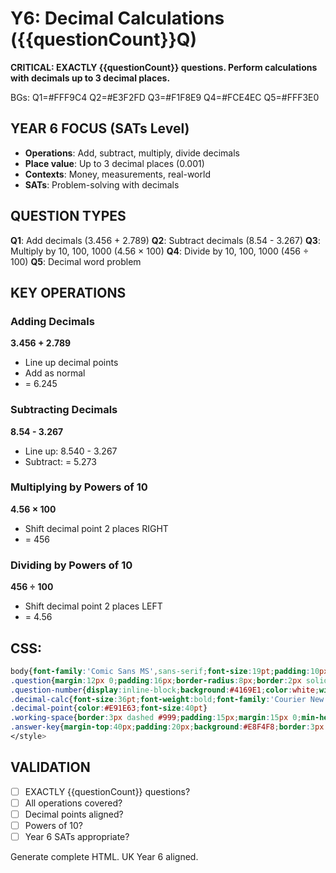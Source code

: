 # Y6: Decimal Calculations ({{questionCount}}Q)

**CRITICAL: EXACTLY {{questionCount}} questions. Perform calculations with decimals up to 3 decimal places.**

BGs: Q1=#FFF9C4 Q2=#E3F2FD Q3=#F1F8E9 Q4=#FCE4EC Q5=#FFF3E0

## YEAR 6 FOCUS (SATs Level)
- **Operations**: Add, subtract, multiply, divide decimals
- **Place value**: Up to 3 decimal places (0.001)
- **Contexts**: Money, measurements, real-world
- **SATs**: Problem-solving with decimals

## QUESTION TYPES
**Q1**: Add decimals (3.456 + 2.789)
**Q2**: Subtract decimals (8.54 - 3.267)
**Q3**: Multiply by 10, 100, 1000 (4.56 × 100)
**Q4**: Divide by 10, 100, 1000 (456 ÷ 100)
**Q5**: Decimal word problem

## KEY OPERATIONS

### Adding Decimals
**3.456 + 2.789**
- Line up decimal points
- Add as normal
- = 6.245

### Subtracting Decimals
**8.54 - 3.267**
- Line up: 8.540 - 3.267
- Subtract: = 5.273

### Multiplying by Powers of 10
**4.56 × 100**
- Shift decimal point 2 places RIGHT
- = 456

### Dividing by Powers of 10
**456 ÷ 100**
- Shift decimal point 2 places LEFT
- = 4.56

## CSS:
```css
body{font-family:'Comic Sans MS',sans-serif;font-size:19pt;padding:10px;line-height:1.6}
.question{margin:12px 0;padding:16px;border-radius:8px;border:2px solid #ddd}
.question-number{display:inline-block;background:#4169E1;color:white;width:38px;height:38px;line-height:38px;text-align:center;border-radius:50%;margin-right:8px;font-weight:bold;font-size:18pt}
.decimal-calc{font-size:36pt;font-weight:bold;font-family:'Courier New',monospace;text-align:right;padding:20px;border:3px solid #333;border-radius:8px;background:#F5F5F5;margin:20px 0}
.decimal-point{color:#E91E63;font-size:40pt}
.working-space{border:3px dashed #999;padding:15px;margin:15px 0;min-height:120px;background:#FAFAFA;border-radius:8px}
.answer-key{margin-top:40px;padding:20px;background:#E8F4F8;border:3px solid #4169E1;border-radius:8px;page-break-before:always}
</style>
```

## VALIDATION
- [ ] EXACTLY {{questionCount}} questions?
- [ ] All operations covered?
- [ ] Decimal points aligned?
- [ ] Powers of 10?
- [ ] Year 6 SATs appropriate?

Generate complete HTML. UK Year 6 aligned.
